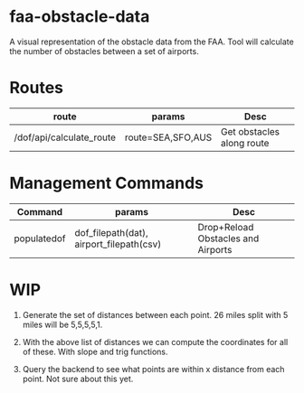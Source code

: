 # faa-obstacle-data
A visual representation of the obstacle data from the FAA.  Tool will calculate the number of obstacles between a set of airports.

# Routes
| route | params | Desc |
|-------|--------|------|
| /dof/api/calculate_route | route=SEA,SFO,AUS | Get obstacles along route |

# Management Commands
| Command | params | Desc |
|---------|--------|------|
| populatedof | dof_filepath(dat), airport_filepath(csv) | Drop+Reload Obstacles and Airports |


# WIP
1. Generate the set of distances between each point. 26 miles split with 5 miles will be 5,5,5,5,1.

2. With the above list of distances we can compute the coordinates for all of these. With slope and trig functions.

3. Query the backend to see what points are within x distance from each point. Not sure about this yet.
